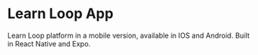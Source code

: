 # Learn Loop App

Learn Loop platform in a mobile version, available in IOS and Android. Built in React Native and Expo.
